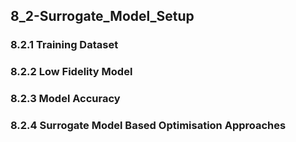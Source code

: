 ## 8_2-Surrogate_Model_Setup

### 8.2.1 Training Dataset

### 8.2.2 Low Fidelity Model

### 8.2.3 Model Accuracy

### 8.2.4 Surrogate Model Based Optimisation Approaches
